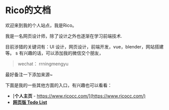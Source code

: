 # Rico的文档
欢迎来到我的个人站点，我是Rico。

我是一名网页设计师，除了设计之外也逐渐在学习前端技术.

目前涉猎的关键词有：UI 设计，网页设计，前端开发，vue，blender，网站搭建等。
s
有兴趣的话，可以添加我的微信交个朋友，

> wechat： rrningmengyu

最好备注一下添加来源~

下面是我的一些其他方面的入口，有兴趣也可以看看：
- [**个人主页** - https://www.ricocc.com/](https://www.ricocc.com/)
- [**网页版 Todo List**](https://www.ricocc.com/todo/)

